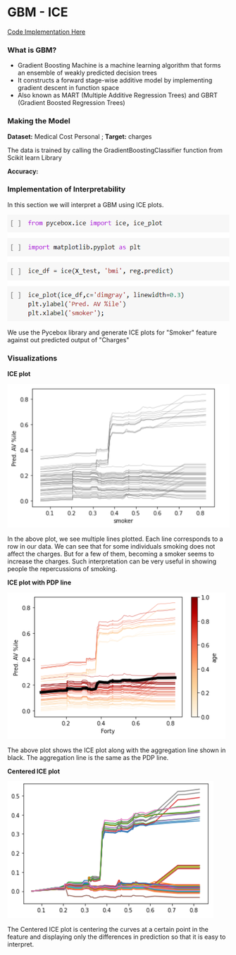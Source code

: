 # GBM - ICE

[Code Implementation Here](https://colab.research.google.com/drive/1hIEPr60uUd0wZjjJcR4ZH5l5DZPmQ1T0?usp=sharing)

### What is GBM?

* Gradient Boosting Machine is a machine learning algorithm that forms an ensemble of weakly predicted decision trees
* It constructs a forward stage-wise additive model by implementing gradient descent in function space
* Also known as MART \(Multiple Additive Regression Trees\) and GBRT \(Gradient Boosted Regression Trees\)

### Making the Model

**Dataset:** Medical Cost Personal  ; **Target:** charges

The data is trained by calling the GradientBoostingClassifier function from Scikit learn Library

**Accuracy:** 

### **Implementation of Interpretability**

In this section we will interpret a GBM using ICE plots.

![](../.gitbook/assets/image%20%2872%29.png)



We use the Pycebox library and generate ICE plots for "Smoker" feature against out predicted output of "Charges"

### Visualizations

**ICE plot**

![](../.gitbook/assets/image%20%2883%29.png)

In the above plot, we see multiple lines plotted. Each line corresponds to a row in our data. We can see that for some individuals smoking does not affect the charges. But for a few of them, becoming a smoker seems to increase the charges. Such interpretation can be very useful in showing people the repercussions of smoking.

**ICE plot with PDP line**

![](../.gitbook/assets/image%20%28123%29.png)

The above plot shows the ICE plot along with the aggregation line shown in black. The aggregation line is the same as the PDP line. 

**Centered ICE plot**

![](../.gitbook/assets/image%20%28124%29.png)

The Centered ICE plot is centering the curves at a certain point in the feature and displaying only the differences in prediction so that it is easy to interpret.

